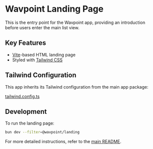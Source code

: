 # Wavpoint Landing Page

This is the entry point for the Wavpoint app, providing an introduction before users enter the main list view.

## Key Features

- [Vite](https://vitejs.dev/)-based HTML landing page
- Styled with [Tailwind CSS](https://tailwindcss.com/)

## Tailwind Configuration

This app inherits its Tailwind configuration from the main app package:

[tailwind.config.ts](../../packages/app/ui/tailwind/theme.ts)

## Development

To run the landing page:

```bash
bun dev --filter=@wavpoint/landing
```

For more detailed instructions, refer to the [main README](../../README.md).